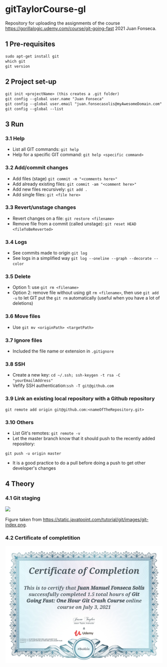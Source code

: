 # gitTaylorCourse-gl
Repository for uploading the assignments of the course https://gorillalogic.udemy.com/course/git-going-fast
2021 Juan Fonseca. 

## 1 Pre-requisites
```
sudo apt-get install git
which git
git version
```

## 2 Project set-up
```
git init <projectName> (this creates a .git folder)
git config --global user.name "Juan Fonseca"
git config --global user.email "juan.fonsecasolis@myAwesomeDomain.com"
git config --global --list
```

## 3 Run

### 3.1 Help
* List all GIT commands: `git help`
* Help for a specific GIT command: `git help <specific command>` 

### 3.2 Add/commit changes
* Add files (stage) `git commit -m "<comments here>"`
* Add already existing files: `git commit -am "<comment here>"`
* Add new files recursively: `git add .`
* Add single files: `git <file here>`

### 3.3 Revert/unstage changes
* Revert changes on a file: `git restore <filename>` 
* Remove file from a commit (called unstage): `git reset HEAD <fileToBeReverted>`

### 3.4 Logs
* See commits made to origin `git log` 
* See logs in a simplified way `git log --oneline --graph --decorate --color`

### 3.5 Delete
* Option 1: use `git rm <filename>`
* Option 2: remove file without using git `rm <filename>`, then use `git add -u` to let GIT put the `git rm` automatically (useful when you have a lot of deletions) 

### 3.6 Move files
* Use `git mv <originPath> <targetPath>`

### 3.7 Ignore files
* Included the file name or extension in `.gitignore`

### 3.8 SSH
* Create a new key: `cd ~/.ssh; ssh-keygen -t rsa -C "yourEmailAddress"`
* Vefify SSH authentication:`ssh -T git@github.com`

### 3.9 Link an existing local repository with a Github repository
```
git remote add origin git@github.com:<nameOfTheRepository.git>
```

### 3.10 Others
* List Git's remotes: `git remote -v`
* Let the master branch know that it should push to the recently added repository:
```
git push -u origin master
```
* It is a good practice to do a pull before doing a push to get other developer's changes

## 4 Theory

### 4.1 Git staging
![](https://static.javatpoint.com/tutorial/git/images/git-index.png)

Figure taken from https://static.javatpoint.com/tutorial/git/images/git-index.png.

### 4.2 Certificate of completition
![](img/UC-85123ca0-1855-45fb-ae26-a0eb8911fc06.jpg)
